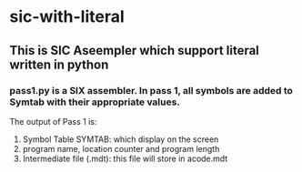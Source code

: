# sic-with-literal
## This is SIC Aseempler which support literal written in python 

### pass1.py is a SIX  assembler. In pass 1, all symbols are added to Symtab with their appropriate values. 

 The output of Pass 1 is:
1. Symbol Table SYMTAB: which display on the screen 
2. program name, location counter and program length
3. Intermediate file (.mdt): this file will store in acode.mdt